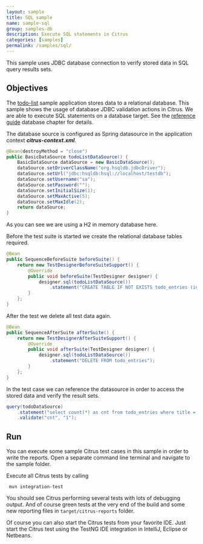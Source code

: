 ```yaml
---
layout: sample
title: SQL sample
name: sample-sql
group: samples-db
description: Execute SQL statements in Citrus
categories: [samples]
permalink: /samples/sql/
---
```


This sample uses JDBC database connection to verify stored data in SQL query results sets.

Objectives
---------

The [todo-list](../todo-app/README.md) sample application stores data to a relational database. This sample shows 
the usage of database JDBC validation actions in Citrus. We are able to execute SQL statements on a database target. 
See the [reference guide][1] database chapter for details.

The database source is configured as Spring datasource in the application context ***citrus-context.xml***.
    
```java
@Bean(destroyMethod = "close")
public BasicDataSource todoListDataSource() {
    BasicDataSource dataSource = new BasicDataSource();
    dataSource.setDriverClassName("org.hsqldb.jdbcDriver");
    dataSource.setUrl("jdbc:hsqldb:hsql://localhost/testdb");
    dataSource.setUsername("sa");
    dataSource.setPassword("");
    dataSource.setInitialSize(1);
    dataSource.setMaxActive(5);
    dataSource.setMaxIdle(2);
    return dataSource;
}
```
    
As you can see we are using a H2 in memory database here.    

Before the test suite is started we create the relational database tables required.

```java
@Bean
public SequenceBeforeSuite beforeSuite() {
    return new TestDesignerBeforeSuiteSupport() {
        @Override
        public void beforeSuite(TestDesigner designer) {
            designer.sql(todoListDataSource())
                .statement("CREATE TABLE IF NOT EXISTS todo_entries (id VARCHAR(50), title VARCHAR(255), description VARCHAR(255), done BOOLEAN)");
        }
    };
}
```

After the test we delete all test data again.

```java
@Bean
public SequenceAfterSuite afterSuite() {
    return new TestDesignerAfterSuiteSupport() {
        @Override
        public void afterSuite(TestDesigner designer) {
            designer.sql(todoListDataSource())
                .statement("DELETE FROM todo_entries");
        }
    };
}
```

In the test case we can reference the datasource in order to access the stored data and
verify the result sets.

```java
query(todoDataSource)
    .statement("select count(*) as cnt from todo_entries where title = '${todoName}'")
    .validate("cnt", "1");
```

Run
---------

You can execute some sample Citrus test cases in this sample in order to write the reports.
Open a separate command line terminal and navigate to the sample folder.

Execute all Citrus tests by calling

     mvn integration-test

You should see Citrus performing several tests with lots of debugging output. 
And of course green tests at the very end of the build and some new reporting files in `target/citrus-reports` folder.

Of course you can also start the Citrus tests from your favorite IDE.
Just start the Citrus test using the TestNG IDE integration in IntelliJ, Eclipse or Netbeans.

 [1]: https://citrusframework.org/citrus/reference/html#actions-database
